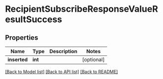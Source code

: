 # RecipientSubscribeResponseValueResultSuccess

## Properties
Name | Type | Description | Notes
------------ | ------------- | ------------- | -------------
**inserted** | **int** |  | [optional] 

[[Back to Model list]](../README.md#documentation-for-models) [[Back to API list]](../README.md#documentation-for-api-endpoints) [[Back to README]](../README.md)


